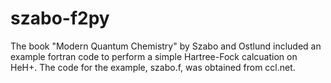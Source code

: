# szabo-f2py
The book "Modern Quantum Chemistry" by Szabo and Ostlund included an example fortran code to perform a simple Hartree-Fock calcuation on HeH+. The code for the example, szabo.f, was obtained from ccl.net.  
